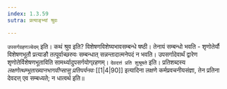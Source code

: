```yaml
---
index: 1.3.59
sutra: प्रत्याङ्भ्यां श्रुवः

---
```

   `उपसर्गग्रहणञ्चेदम्` इति। कथं श्रुव इति? विशेषणविशेष्यभावसम्बन्धे षष्ठी। तेनायं सम्बन्धो भवति -  शृणोतेर्यौ विशेषणभूतौ प्रत्याङौ तत्पूर्वाच्छरुवः सम्बन्धात् सन्नन्तादात्मनेपदं न भवति। उपसर्गादेवार्थं द्वारेण शृणोतेर्विशेषणभूताविति सामर्थ्यादुपसर्गयोग्र्रहणम्। `देवदत्तं प्रति शुश्रूषते` इति। प्रतिशब्दस्य _लक्षणेत्थम्भूताख्यानभागवीप्सासु प्रतिपर्यनवः_ [[1|4|90]]  इत्यादिना लक्षणे कर्मप्रवचनीयसंज्ञा, तेन प्रतिना देवदत्त् एव सम्बध्यते; न धात्वर्थ इति॥